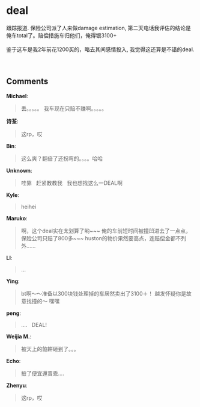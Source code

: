 # deal

<div id="msgcns!9884D0A402622CB2!3822" class="bvMsg">跟踪报道. 保险公司派了人来做damage estimation, 第二天电话我评估的结论是俺车total了。赔偿措施车归他们，俺得银3100+<br /><br />鉴于这车是我2年前花1200买的，略去其间感情投入, 我觉得这还算是不错的deal. <br /><br /><br /></div>

## Comments

**Michael**:
> 丢。。。。。
我车现在只赔不赚啊。。。。。

**诗荃**:
> 这rp，哎

**Bin**:
> 这么爽？翻倍了还拐弯的。。。。哈哈

**Unknown**:
> 哇靠
 
赶紧教教我
 
我也想找这么一DEAL啊

**Kyle**:
> heihei

**Maruko**:
> 啊，这个deal实在太划算了哟~~~
俺的车前短时间被撞凹进去了一点点，保险公司只赔了800多~~~
huston的物价果然要高点，连赔偿金都不列外......

**LI**:
> ...

**Ying**:
> bt啊～～准备以300块钱处理掉的车居然卖出了3100＋！
越发怀疑你是故意找撞的～ 嘿嘿

**peng**:
> ....
 
DEAL!

**Weijia M.**:
> 被天上的餡餅砸到了。。。

**Echo**:
> 撿了便宜還賣乖....

**Zhenyu**:
> 这rp，哎

